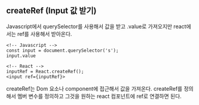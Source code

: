 ## createRef (Input 값 받기)

Javascript에서 querySelector를 사용해서 값을 받고 .value로 가져오지만 react에서는 ref를 사용해서 받아온다.

```
<!-- Javascript -->
const input = document.querySelector('s');
input.value

<!-- React -->
inputRef = React.createRef();
<input ref={inputRef}>
```

createRef는 Dom 요소나 component에 접근해서 값을 가져온다.
createRef를 정의해서 멤버 변수를 정의하고 그것을 원하는 react 컴포넌트에 ref로 연결하면 된다.
